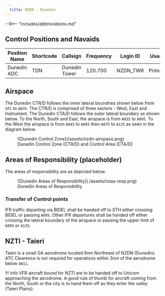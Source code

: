 ```yaml
---
  title: NZDN - Dunedin
---
```


--8<-- "includes/abbreviations.md"

## Control Positions and Navaids

| Position Name  | Shortcode  | Callsign        | Frequency   | Login ID       | Usage      |
| -------------- | ---------- | --------------- | ----------- | ---------------| ---------- |
| Dunedin ADC    | TDN        | Dunedin Tower   | 120.700     | NZDN_TWR       | Primary    |

## Airspace

The Dunedin CTR/D follows the inner lateral boundries shown below from `SFC` to `A035`. The CTR/D is comprised of three sectors - West, East and Instrument. The Dunedin CTA/D follows the outer lateral boundary as shown below. To the North, South and East, the airspace is from `A035` to `A095`. To the West the airspace is from `A045` to `A095` then `A075` to `A135` as seen in the diagram below.


<figure markdown>
  ![Dunedin Control Zone](/assets/nzdn-airspace.png) 
  <figcaption>Dunedin Control Zone (CTR/D) and Control Area (CTA/D)</figcaption>
</figure>

## Areas of Responsibility (placeholder)

The areas of responsibility are as depicted below.

<figure markdown>
  ![Dunedin Areas of Responsibility](./assets/nzaa-resp.png) 
  <figcaption>Dunedin Areas of Responsibility</figcaption>
</figure>

### Transfer of Control points

IFR traffic departing via BIDEL shall be handed off to STH either crossing BIDEL or passing `A095`. Other IFR departures shall be handed off either crossing the lateral boundary of the airspace or passing the upper limit of `A095` or `A135`.

## NZTI - Taieri

Taieri is a small GA aerodrome located 8nm Northeast of NZDN (Dunedin). ATC Clearence is not required for operations within 3nm of the aerodrome below `A011`. 

!!! info
    VFR aircraft bound for NZTI are to be handed off to Unicom approaching the aerodrome. A good rule of thumb for aircraft coming from the North, South or the city is to hand them off as they enter the valley (Taieri Plains).
